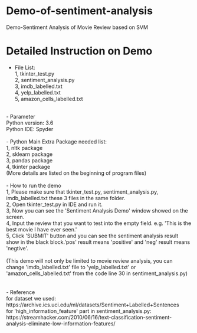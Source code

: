 # Demo-of-sentiment-analysis
Demo-Sentiment Analysis of Movie Review based on SVM

# Detailed Instruction on Demo

 - File List:<br/>
   1, tkinter_test.py<br/>
   2, sentiment_analysis.py<br/>
   3, imdb_labelled.txt<br/>
   4, yelp_labelled.txt<br/>
   5, amazon_cells_labelled.txt<br/>
<br/>
 - Parameter<br/>
    Python version: 3.6<br/>
    Python IDE: Spyder<br/>
<br/>
 - Python Main Extra Package needed list:<br/>
    1, nltk package<br/>
    2, sklearn package<br/>
    3, pandas package<br/>
    4, tkinter package<br/>
    (More details are listed on the beginning of program files)
<br/><br/>
 - How to run the demo<br/>
   1, Please make sure that tkinter_test.py, sentiment_analysis.py, imdb_labelled.txt these 3 files in the same folder.<br/>
   2, Open tkinter_test.py in IDE and run it.<br/>
   3, Now you can see the 'Sentiment Analysis Demo' window showed on the screen.<br/>
   4, Input the review that you want to test into the empty field. e.g. 'This is the best movie I have ever seen.'<br/>
   5, Click 'SUBMIT' button and you can see the sentiment analysis result show in the black block.'pos' result means 'positive' and 'neg' result means 'negtive'.<br/>
<br/>(This demo will not only be limited to movie review analysis, you can change 'imdb_labelled.txt' file to 'yelp_labelled.txt' or 'amazon_cells_labelled.txt' from the code line 30 in sentiment_analysis.py)
<br/>
<br/><br/>
 - Reference<br/>
    for dataset we used:<br/>
    https://archive.ics.uci.edu/ml/datasets/Sentiment+Labelled+Sentences<br/>
    for 'high_information_feature' part in sentiment_analysis.py:<br/>
    https://streamhacker.com/2010/06/16/text-classification-sentiment-analysis-eliminate-low-information-features/<br/>


